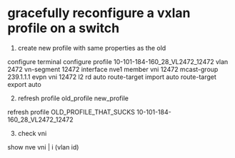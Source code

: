# gracefully reconfigure a vxlan profile on a switch

1. create new profile with same properties as the old

  configure terminal
  configure profile 10-101-184-160_28_VL2472_12472
    vlan 2472
      vn-segment 12472
    interface nve1
      member vni 12472
        mcast-group 239.1.1.1
    evpn
      vni 12472 l2
        rd auto
        route-target import auto
        route-target export auto


2. refresh profile old_profile new_profile

  refresh profile OLD_PROFILE_THAT_SUCKS 10-101-184-160_28_VL2472_12472

3. check vni

  show nve vni | i (vlan id)


